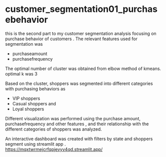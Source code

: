 # customer_segmentation01_purchasebehavior
this is the second part to my customer segmentation analysis focusing on purchase behavior of customers .
The relevant features used for segmentation was
- purchaseamount
- purchasefrequency

The optimal number of cluster was obtained from elbow method of kmeans. optimal k was 3

Based on the cluster, shoppers was segmented into different categories with purchasing behaviors as
- VIP shoppers
- Casual shoppers and
- Loyal shoppers

Different visualization was performed using the purchase amount, purchasefrequency and other features , and their relationship with the different categories of shoppers was analyzed.

An interactive dashboard was created with filters by state and shoppers segment using streamlit app .
https://mqxtwrmejcrfqpjevyv4qd.streamlit.app/
